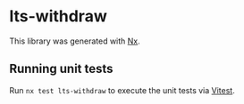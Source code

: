# lts-withdraw

This library was generated with [Nx](https://nx.dev).

## Running unit tests

Run `nx test lts-withdraw` to execute the unit tests via [Vitest](https://vitest.dev/).
